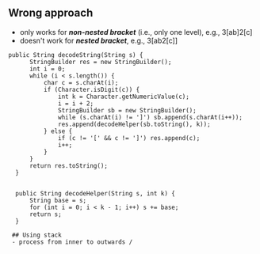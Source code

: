 ## Wrong approach

- only works for ***non-nested bracket*** (i.e., only one level), e.g., 3[ab]2[c]
- doesn't work for ***nested bracket***, e.g., 3[ab2[c]]
```
public String decodeString(String s) {
      StringBuilder res = new StringBuilder();
      int i = 0;
      while (i < s.length()) {
          char c = s.charAt(i);
          if (Character.isDigit(c)) {
              int k = Character.getNumericValue(c);
              i = i + 2;
              StringBuilder sb = new StringBuilder();
              while (s.charAt(i) != ']') sb.append(s.charAt(i++));
              res.append(decodeHelper(sb.toString(), k));
          } else {
              if (c != '[' && c != ']') res.append(c);
              i++;
          }
      }
      return res.toString();
  }


  public String decodeHelper(String s, int k) {
      String base = s;
      for (int i = 0; i < k - 1; i++) s += base;
      return s;
  }
 
 ## Using stack
 - process from inner to outwards / 
